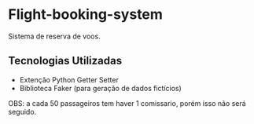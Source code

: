 # Flight-booking-system
Sistema de reserva de voos.


## Tecnologias Utilizadas

- Extenção Python Getter Setter
-  Biblioteca Faker (para geração de dados fictícios)



OBS:
a cada 50 passageiros tem haver 1 comissario, porém isso não será seguido.
